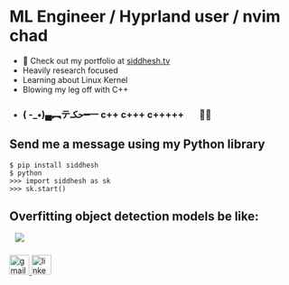 # ML Engineer /  Hyprland user / nvim chad
- 🌟 Check out my portfolio at <a href="https://siddhesh.tv/?utm_source=github">siddhesh.tv</a>
- Heavily research focused
- Learning about Linux Kernel
- Blowing my leg off with C++ 
- <h3>( -_•)▄︻テحكـ━一 c++ c+++ c+++++     &nbsp;&nbsp;&nbsp;&nbsp;&nbsp;    🦵🏻</h3>


## Send me a message using my Python library
<pre align="left" style="font-family: monospace;"><code>$ pip install siddhesh 
$ python
>>> import siddhesh as sk
>>> sk.start() </code></pre>

## Overfitting object detection models be like: 
<div>
  <img src="https://siddhesh.tv/static/media/pigeon_meme.478a9c14022854ba576b.webp" style="margin-left: 10px" />
</div>

###

<div align="left">
  <a href="mailto:siddhesh@kulthe.co" target="_blank">
    <img src="https://img.shields.io/static/v1?message=Gmail&logo=gmail&label=&color=D14836&logoColor=white&labelColor=&style=for-the-badge" height="35" alt="gmail logo"  />
  </a>
  <a href="https://linkedin.com/in/siddheshkulthe" target="_blank">
    <img src="https://img.shields.io/static/v1?message=LinkedIn&logo=linkedin&label=&color=0077B5&logoColor=white&labelColor=&style=for-the-badge" height="35" alt="linkedin logo"  />
  </a>
</div>
